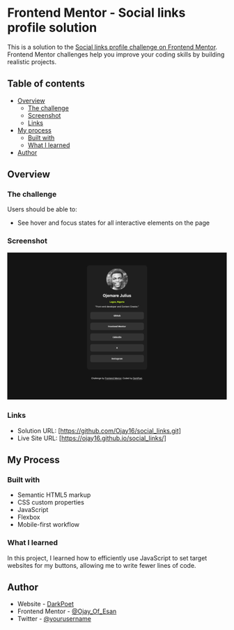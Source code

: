 # Frontend Mentor - Social links profile solution

This is a solution to the [Social links profile challenge on Frontend Mentor](https://www.frontendmentor.io/challenges/social-links-profile-UG32l9m6dQ). Frontend Mentor challenges help you improve your coding skills by building realistic projects. 

## Table of contents

- [Overview](#overview)
  - [The challenge](#the-challenge)
  - [Screenshot](#screenshot)
  - [Links](#links)
- [My process](#my-process)
  - [Built with](#built-with)
  - [What I learned](#what-i-learned)
- [Author](#author)

## Overview

### The challenge

Users should be able to:

- See hover and focus states for all interactive elements on the page

### Screenshot

![](./assets/images/Screenshot.png)

### Links

- Solution URL: [https://github.com/Ojay16/social_links.git]
- Live Site URL: [https://ojay16.github.io/social_links/]

## My Process

### Built with

- Semantic HTML5 markup
- CSS custom properties
- JavaScript
- Flexbox
- Mobile-first workflow

### What I learned
In this project, I learned how to efficiently use JavaScript to set target websites for my buttons, allowing me to write fewer lines of code.

## Author

- Website - [DarkPoet](https://ojay16.github.io/Portfolio/)
- Frontend Mentor - [@Ojay_Of_Esan](https://www.frontendmentor.io/profile/Ojay16)
- Twitter - [@yourusername](https://x.com/Ojay_Of_Esan)